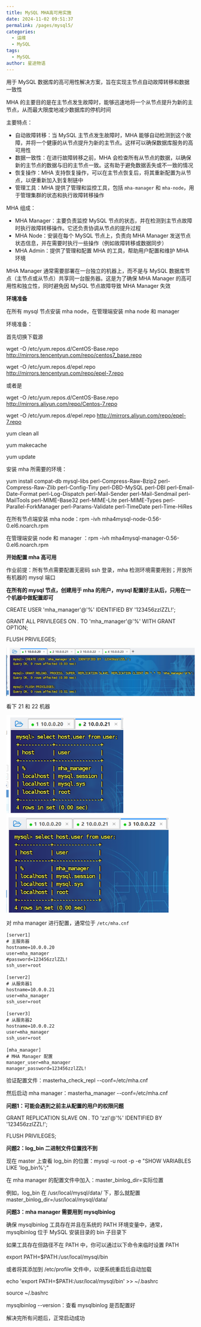 ```yaml
---
title: MySQL MHA高可用实施
date: 2024-11-02 09:51:37
permalink: /pages/mysql5/
categories:
  - 运维
  - MySQL
tags:
  - MySQL
author: 星途物语
---
```

用于 MySQL 数据库的高可用性解决方案，旨在实现主节点自动故障转移和数据一致性

MHA 的主要目的是在主节点发生故障时，能够迅速地将一个从节点提升为新的主节点，从而最大限度地减少数据库的停机时间

主要特点：

- 自动故障转移：当 MySQL 主节点发生故障时，MHA 能够自动检测到这个故障，并将一个健康的从节点提升为新的主节点。这样可以确保数据库服务的高可用性
- 数据一致性：在进行故障转移之前，MHA 会检查所有从节点的数据，以确保新的主节点的数据与旧的主节点一致。这有助于避免数据丢失或不一致的情况
- 恢复操作：MHA 支持恢复操作，可以在主节点恢复后，将其重新配置为从节点，以便重新加入到复制链中
- 管理工具：MHA 提供了管理和监控工具，包括 `mha-manager` 和 `mha-node`，用于管理集群的状态和执行故障转移操作

MHA 组成：

- MHA Manager：主要负责监控 MySQL 节点的状态，并在检测到主节点故障时执行故障转移操作。它还负责协调从节点的提升过程
- MHA Node：安装在每个 MySQL 节点上，负责向 MHA Manager 发送节点状态信息，并在需要时执行一些操作（例如故障转移或数据同步）
- MHA Admin：提供了管理和配置 MHA 的工具，帮助用户配置和维护 MHA 环境

MHA Manager 通常需要部署在一台独立的机器上，而不是与 MySQL 数据库节点（主节点或从节点）共享同一台服务器。这是为了确保 MHA Manager 的高可用性和独立性，同时避免因 MySQL 节点故障导致 MHA Manager 失效

**环境准备**

在所有 mysql 节点安装 mha node，在管理端安装 mha node 和 manager

环境准备：

首先切换下载源

wget -O /etc/yum.repos.d/CentOS-Base.repo http://mirrors.tencentyun.com/repo/centos7_base.repo

wget -O /etc/yum.repos.d/epel.repo http://mirrors.tencentyun.com/repo/epel-7.repo

或者是

wget -O /etc/yum.repos.d/CentOS-Base.repo http://mirrors.aliyun.com/repo/Centos-7.repo

wget -O /etc/yum.repos.d/epel.repo http://mirrors.aliyun.com/repo/epel-7.repo

yum clean all

yum makecache

yum update

安装 mha 所需要的环境：

yum install compat-db mysql-libs perl-Compress-Raw-Bzip2 perl-Compress-Raw-Zlib perl-Config-Tiny perl-DBD-MySQL perl-DBI perl-Email-Date-Format perl-Log-Dispatch perl-Mail-Sender perl-Mail-Sendmail perl-MailTools perl-MIME-Base32 perl-MIME-Lite perl-MIME-Types perl-Parallel-ForkManager perl-Params-Validate perl-TimeDate perl-Time-HiRes

在所有节点端安装 mha node：rpm -ivh mha4mysql-node-0.56-0.el6.noarch.rpm

在管理端安装 node 和 manager ：rpm -ivh mha4mysql-manager-0.56-0.el6.noarch.rpm

**开始配置 mha 高可用**

作业前提：所有节点需要配置无密码 ssh 登录，mha 检测环境需要用到；开放所有机器的 mysql 端口

**在所有的 mysql 节点，创建用于 mha 的用户，mysql 配置好主从后，只用在一个机器中做配置即可**

CREATE USER 'mha_manager'@'%' IDENTIFIED BY '123456zzlZZL!';

GRANT ALL PRIVILEGES ON *.* TO 'mha_manager'@'%' WITH GRANT OPTION;

FLUSH PRIVILEGES;

 <img src="/img/image-20240816102916342.png" alt="image-20240816102916342" style="zoom:80%;" />

看下 21 和 22 机器

 <img src="/img/image-20240816102939696.png" alt="image-20240816102939696" style="zoom:80%;" />

 <img src="/img/image-20240816103001090.png" alt="image-20240816103001090" style="zoom:80%;" />

对 mha manager 进行配置，通常位于 `/etc/mha.cnf`

```shell
[server1]
# 主服务器
hostname=10.0.0.20
user=mha_manager
#password=123456zzlZZL!
ssh_user=root

[server2]
# 从服务器1
hostname=10.0.0.21
user=mha_manager
ssh_user=root

[server3]
# 从服务器2
hostname=10.0.0.22
user=mha_manager
ssh_user=root

[mha_manager]
# MHA Manager 配置
manager_user=mha_manager
manager_password=123456zzlZZL!
```

验证配置文件：masterha_check_repl --conf=/etc/mha.cnf

然后启动 mha manager：masterha_manager --conf=/etc/mha.cnf

**问题1：可能会遇到之前主从配置的用户的权限问题**

GRANT REPLICATION SLAVE ON *.* TO 'zzl'@'%' IDENTIFIED BY '123456zzlZZL!';

FLUSH PRIVILEGES;

**问题2：log_bin 二进制文件位置找不到**

现在 master 上查看 log_bin 的位置：mysql -u root -p -e "SHOW VARIABLES LIKE 'log_bin%';"

在 mha manager 的配置文件中加入：master_binlog_dir=实际位置

例如，log_bin 在 /usr/local/mysql/data/ 下，那么就配置 master_binlog_dir=/usr/local/mysql/data/

**问题3：mha manager 需要用到 mysqlbinlog**

确保 mysqlbinlog 工具存在并且在系统的 PATH 环境变量中，通常，mysqlbinlog 位于 MySQL 安装目录的 bin 子目录下

如果工具存在但路径不在 PATH 中，你可以通过以下命令来临时设置 PATH

export PATH=$PATH:/usr/local/mysql/bin

或者将其添加到 /etc/profile 文件中，以便系统重启后自动加载

echo 'export PATH=$PATH:/usr/local/mysql/bin' >> ~/.bashrc

source ~/.bashrc

mysqlbinlog --version：查看 mysqlbinlog 是否配置好

解决完所有问题后，正常启动成功